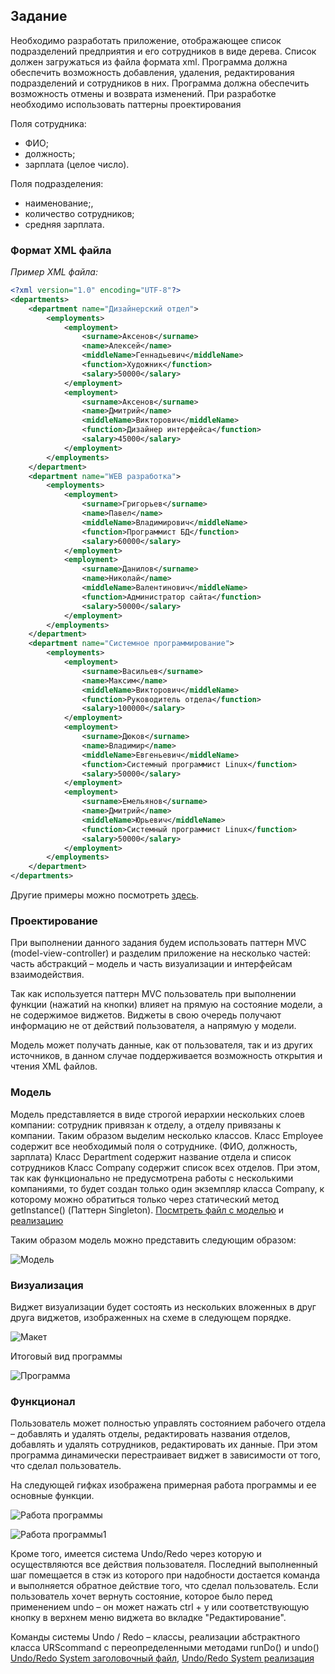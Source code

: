 ## Задание

Необходимо разработать приложение, отображающее список подразделений предприятия и его сотрудников в виде дерева. Список должен загружаться из файла формата xml. Программа должна обеспечить возможность добавления, удаления, редактирования подразделений и сотрудников в них. Программа должна обеспечить
возможность отмены и возврата изменений. При разработке необходимо использовать паттерны проектирования

Поля сотрудника:
* ФИО;
* должность;
* зарплата (целое число).

Поля подразделения:
* наименование;,
* количество сотрудников;
* средняя зарплата.

### Формат XML файла

_Пример XML файла:_

```XML
<?xml version="1.0" encoding="UTF-8"?>
<departments>
	<department name="Дизайнерский отдел">
		<employments>
			<employment>
				<surname>Аксенов</surname>
				<name>Алексей</name>
				<middleName>Геннадьевич</middleName>
				<function>Художник</function>
				<salary>50000</salary>
			</employment>
			<employment>
				<surname>Аксенов</surname>
				<name>Дмитрий</name>
				<middleName>Викторович</middleName>
				<function>Дизайнер интерфейса</function>
				<salary>45000</salary>
			</employment>
		</employments>
	</department>
	<department name="WEB разработка">
		<employments>
			<employment>
				<surname>Григорьев</surname>
				<name>Павел</name>
				<middleName>Владимирович</middleName>
				<function>Программист БД</function>
				<salary>60000</salary>
			</employment>
			<employment>
				<surname>Данилов</surname>
				<name>Николай</name>
				<middleName>Валентинович</middleName>
				<function>Администратор сайта</function>
				<salary>50000</salary>
			</employment>
		</employments>
	</department>
	<department name="Системное программирование">
		<employments>
			<employment>
				<surname>Васильев</surname>
				<name>Максим</name>
				<middleName>Викторович</middleName>
				<function>Руководитель отдела</function>
				<salary>100000</salary>
			</employment>
			<employment>
				<surname>Дюков</surname>
				<name>Владимир</name>
				<middleName>Евгеньевич</middleName>
				<function>Системный программист Linux</function>
				<salary>50000</salary>
			</employment>
			<employment>
				<surname>Емельянов</surname>
				<name>Дмитрий</name>
				<middleName>Юрьевич</middleName>
				<function>Системный программист Linux</function>
				<salary>50000</salary>
			</employment>
		</employments>
	</department>
</departments>
```

Другие примеры можно посмотреть [здесь](tests/).

### Проектирование

При выполнении данного задания будем использовать паттерн MVC (model-view-controller) и разделим приложение на несколько частей: часть абстракций – модель и часть визуализации и интерфейсам взаимодействия.

Так как используется паттерн MVC пользователь при выполнении функции (нажатий на кнопки) влияет на прямую на состояние модели, а не содержимое виджетов. Виджеты в свою очередь получают информацию не от действий пользователя, а напрямую у модели.

Модель может получать данные, как от пользователя, так и из других источников, в данном случае поддерживается возможность открытия и чтения XML файлов.  


### Модель

Модель представляется в виде строгой иерархии нескольких слоев компании: сотрудник привязан к отделу, а отделу привязаны к компании. Таким образом выделим несколько классов. 
Класс Employee содержит все необходимый поля о сотруднике. (ФИО, должность, зарплата)
Класс Department содержит название отдела и список сотрудников
Класс Сompany содержит список всех отделов. При этом, так как функционально не предусмотрена работы с несколькими компаниями, то будет создан только один экземпляр класса Company, к которому можно обратиться только через статический метод getInstance() (Паттерн Singleton). [Посмтреть файл с моделью](src/companymodel.h) и [реализацию](src/companymodel.cpp)

Таким образом модель можно представить следующим образом:

![Модель](pictures/model.png)


### Визуализация

Виджет визуализации будет состоять из нескольких вложенных в друг друга виджетов, изображенных на схеме в следующем порядке.

![Макет](pictures/viewmodel.png)

Итоговый вид программы

![Программа](pictures/screen.png)


### Функционал

Пользователь может полностью управлять состоянием рабочего отдела – добавлять и удалять отделы, редактировать названия отделов, добавлять и удалять сотрудников, редактировать их данные. При этом программа динамически перестраивает виджет в зависимости от того, что сделал пользователь.

На следующей гифках изображена примерная работа программы и ее основные функции.

![Работа программы](pictures/work.gif)

![Работа программы1](pictures/work1.gif)

Кроме того, имеется система Undo/Redo через которую и осуществляются все действия пользователя. Последний выполненный шаг помещается в стэк из которого при надобности достается команда и выполняется обратное действие того, что сделал пользователь. Если пользователь хочет вернуть состояние, которое было перед применением undo – он может нажать ctrl + y или соответствующую кнопку в верхнем меню виджета во вкладке "Редактирование".

Команды системы Undo / Redo – классы, реализации абстрактного класса URScommand c переопределенными методами runDo() и undo() [Undo/Redo System заголовочный файл](src/undoredosystem.h), [Undo/Redo System реализация](src/undoredosystem.cpp)
